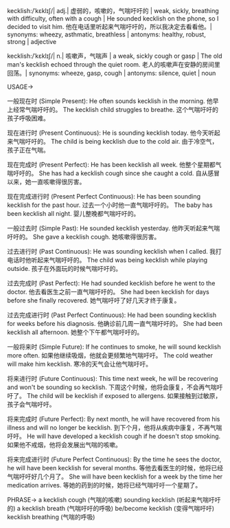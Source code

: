 kecklish:/ˈkɛklɪʃ/| adj.| 虚弱的，咳嗽的，气喘吁吁的 | weak, sickly, breathing with difficulty, often with a cough |  He sounded kecklish on the phone, so I decided to visit him. 他在电话里听起来气喘吁吁的，所以我决定去看看他。| synonyms: wheezy, asthmatic, breathless | antonyms: healthy, robust, strong | adjective

kecklish:/ˈkɛklɪʃ/| n.| 咳嗽声，气喘声 | a weak, sickly cough or gasp |  The old man's kecklish echoed through the quiet room. 老人的咳嗽声在安静的房间里回荡。| synonyms: wheeze, gasp, cough | antonyms: silence, quiet | noun


USAGE->

一般现在时 (Simple Present):
He often sounds kecklish in the morning. 他早上经常气喘吁吁的。
The kecklish child struggles to breathe.  这个气喘吁吁的孩子呼吸困难。

现在进行时 (Present Continuous):
He is sounding kecklish today. 他今天听起来气喘吁吁的。
The child is being kecklish due to the cold air. 由于冷空气，孩子正在气喘。

现在完成时 (Present Perfect):
He has been kecklish all week. 他整个星期都气喘吁吁的。
She has had a kecklish cough since she caught a cold. 自从感冒以来，她一直咳嗽得很厉害。

现在完成进行时 (Present Perfect Continuous):
He has been sounding kecklish for the past hour. 过去一个小时他一直气喘吁吁的。
The baby has been kecklish all night.  婴儿整晚都气喘吁吁的。


一般过去时 (Simple Past):
He sounded kecklish yesterday. 他昨天听起来气喘吁吁的。
She gave a kecklish cough. 她咳嗽得很厉害。


过去进行时 (Past Continuous):
He was sounding kecklish when I called. 我打电话时他听起来气喘吁吁的。
The child was being kecklish while playing outside. 孩子在外面玩的时候气喘吁吁的。


过去完成时 (Past Perfect):
He had sounded kecklish before he went to the doctor. 他去看医生之前一直气喘吁吁的。
She had been kecklish for days before she finally recovered. 她气喘吁吁了好几天才终于康复。


过去完成进行时 (Past Perfect Continuous):
He had been sounding kecklish for weeks before his diagnosis. 他确诊前几周一直气喘吁吁的。
She had been kecklish all afternoon. 她整个下午都气喘吁吁的。


一般将来时 (Simple Future):
If he continues to smoke, he will sound kecklish more often. 如果他继续吸烟，他就会更频繁地气喘吁吁。
The cold weather will make him kecklish. 寒冷的天气会让他气喘吁吁。


将来进行时 (Future Continuous):
This time next week, he will be recovering and won't be sounding so kecklish.  下周这个时候，他将会康复，不会再气喘吁吁了。
The child will be kecklish if exposed to allergens. 如果接触到过敏原，孩子会气喘吁吁。


将来完成时 (Future Perfect):
By next month, he will have recovered from his illness and will no longer be kecklish. 到下个月，他将从疾病中康复，不再气喘吁吁。
He will have developed a kecklish cough if he doesn't stop smoking. 如果他不戒烟，他将会发展出气喘的咳嗽。


将来完成进行时 (Future Perfect Continuous):
By the time he sees the doctor, he will have been kecklish for several months. 等他去看医生的时候，他将已经气喘吁吁好几个月了。
She will have been kecklish for a week by the time her medication arrives. 等她的药到的时候，她将已经气喘吁吁一个星期了。



PHRASE->
a kecklish cough  (气喘的咳嗽)
sounding kecklish (听起来气喘吁吁的)
a kecklish breath (气喘吁吁的呼吸)
be/become kecklish (变得气喘吁吁)
kecklish breathing (气喘的呼吸)
